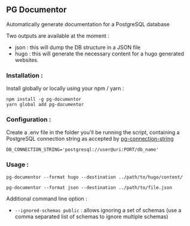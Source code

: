## PG Documentor

Automatically generate documentation for a PostgreSQL database

Two outputs are available at the moment :
- json : this will dump the DB structure in a JSON file
- hugo : this will generate the necessary content for a hugo generated websites.

### Installation :

Install globally or locally using your npm / yarn :
```
npm install -g pg-documentor
yarn global add pg-documentor
```
### Configuration :

Create a .env file in the folder you'll be running the script, containing a PostgreSQL connection string as accepted by [pg-connection-string](https://github.com/iceddev/pg-connection-string)
```
DB_CONNECTION_STRING='postgresql://user@uri:PORT/db_name'
```

### Usage :
```
pg-documentor --format hugo --destination ../path/to/hugo/content/ 
```
```
pg-documentor --format json --destination ../path/to/file.json
```

Additional command line option :
- `--ignored-schemas public` : allows ignoring a set of schemas (use a comma separated list of schemas to ignore multiple schemas)

